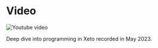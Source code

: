 # Video

![Youtube video](video://youtu.be/UvxWmU72wvs?si=ovuiq7xHuCu4J-v8)

Deep dive into programming in Xeto recorded in May 2023.

